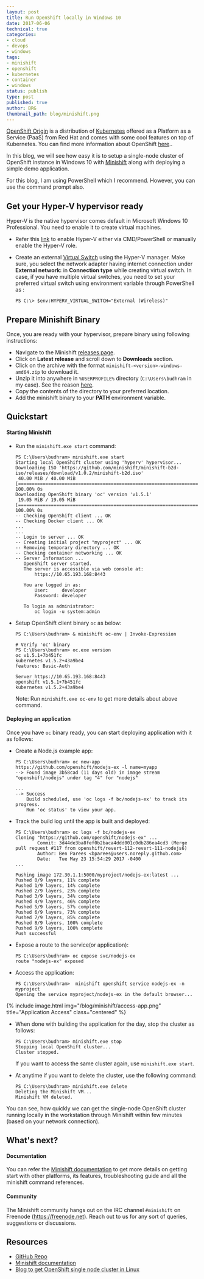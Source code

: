 ```yaml
---
layout: post
title: Run OpenShift locally in Windows 10
date: 2017-06-06
technical: true
categories:
- cloud
- devops
- windows
tags:
- minishift
- openshift
- kubernetes
- container
- windows
status: publish
type: post
published: true
author: BRG
thumbnail_path: blog/minishift.png
---
```


[OpenShift Origin](https://github.com/openshift/origin) is a distribution of [Kubernetes](https://github.com/kubernetes/kubernetes) offered as a Platform as a Service (PaaS) from Red Hat and comes with some cool features on top of Kubernetes. 
You can find more information about OpenShift [here](https://github.com/openshift/origin)..

In this blog, we will see how easy it is to setup a single-node cluster of OpenShift instance in Windows 10 with [Minishift](https://github.com/minishift/minishift) along with deploying a simple demo application.

For this blog, I am using PowerShell which I recommend. However, you can use the command prompt also.

## Get your Hyper-V hypervisor ready

Hyper-V is the native hypervisor comes default in Microsoft Windows 10 Professional. You need to enable it to create virtual machines.

- Refer this [link](https://docs.microsoft.com/en-us/virtualization/hyper-v-on-windows/quick-start/enable-hyper-v) to enable Hyper-V either via CMD/PowerShell or manually enable the Hyper-V role.
- Create an external [Virtual Switch](https://msdn.microsoft.com/en-us/virtualization/hyperv_on_windows/quick_start/walkthrough_virtual_switch) using the Hyper-V manager. Make sure, you select the network adapter having internet connection under **External network:** in **Connection type** while creating virtual switch.
In case, if you have multiple virtual switches, you need to set your preferred virtual switch using environment variable through PowerShell as :

    `PS C:\> $env:HYPERV_VIRTUAL_SWITCH="External (Wireless)"`

## Prepare Minishift Binary

Once, you are ready with your hypervisor, prepare binary using following instructions:

- Navigate to the Minishift [releases page](https://github.com/minishift/minishift/releases/).
- Click on **Latest release** and scroll down to **Downloads** section.
- Click on the archive with the format `minishift-<version>-windows-amd64.zip` to download it.
- Unzip it into anywhere in `%USERPROFILE%` directory (`C:\Users\budhram` in my case). See the reason [here](https://github.com/minishift/minishift/issues/236).
- Copy the contents of the directory to your preferred location.
- Add the minishift binary to your **PATH** environment variable.

## Quickstart

#### Starting Minishift

- Run the `minishift.exe start` command:

  ```
  PS C:\Users\budhram> minishift.exe start
  Starting local OpenShift cluster using 'hyperv' hypervisor...
  Downloading ISO 'https://github.com/minishift/minishift-b2d-iso/releases/download/v1.0.2/minishift-b2d.iso'
   40.00 MiB / 40.00 MiB [==============================================================================] 100.00% 0s
  Downloading OpenShift binary 'oc' version 'v1.5.1'
   19.05 MiB / 19.05 MiB [==============================================================================] 100.00% 0s
  -- Checking OpenShift client ... OK
  -- Checking Docker client ... OK
  ...
  ...
  -- Login to server ... OK
  -- Creating initial project "myproject" ... OK
  -- Removing temporary directory ... OK
  -- Checking container networking ... OK
  -- Server Information ...
     OpenShift server started.
     The server is accessible via web console at:
         https://10.65.193.168:8443

     You are logged in as:
         User:     developer
         Password: developer

     To login as administrator:
         oc login -u system:admin
  ```

- Setup OpenShift client binary `oc` as below:

  ```
  PS C:\Users\budhram> & minishift oc-env | Invoke-Expression

  # Verify 'oc' binary
  PS C:\Users\budhram> oc.exe version
  oc v1.5.1+7b451fc
  kubernetes v1.5.2+43a9be4
  features: Basic-Auth

  Server https://10.65.193.168:8443
  openshift v1.5.1+7b451fc
  kubernetes v1.5.2+43a9be4
  ```

  Note: Run `minishift.exe oc-env` to get more details about above command.

#### Deploying an application

Once you have `oc` binary ready, you can start deploying application with it as follows:

- Create a Node.js example app:

  ```
  PS C:\Users\budhram> oc new-app https://github.com/openshift/nodejs-ex -l name=myapp
  --> Found image 3b58cad (11 days old) in image stream "openshift/nodejs" under tag "4" for "nodejs"

  ...
  --> Success
      Build scheduled, use 'oc logs -f bc/nodejs-ex' to track its progress.
      Run 'oc status' to view your app.
  ```

- Track the build log until the app is built and deployed:

  ```
  PS C:\Users\budhram> oc logs -f bc/nodejs-ex
  Cloning "https://github.com/openshift/nodejs-ex" ...
          Commit: 3d44de3ba8fef0b2baca4ddd001c0db286ea4cd3 (Merge pull request #117 from openshift/revert-112-revert-111-nodejs6)
          Author: Ben Parees <bparees@users.noreply.github.com>
          Date:   Tue May 23 15:54:29 2017 -0400
  ...

  Pushing image 172.30.1.1:5000/myproject/nodejs-ex:latest ...
  Pushed 0/9 layers, 11% complete
  Pushed 1/9 layers, 14% complete
  Pushed 2/9 layers, 23% complete
  Pushed 3/9 layers, 34% complete
  Pushed 4/9 layers, 46% complete
  Pushed 5/9 layers, 57% complete
  Pushed 6/9 layers, 73% complete
  Pushed 7/9 layers, 85% complete
  Pushed 8/9 layers, 100% complete
  Pushed 9/9 layers, 100% complete
  Push successful
  ```

- Expose a route to the service(or application):

  ```
  PS C:\Users\budhram> oc expose svc/nodejs-ex
  route "nodejs-ex" exposed
  ```

- Access the application:

  ```
  PS C:\Users\budhram>  minishift openshift service nodejs-ex -n myproject
  Opening the service myproject/nodejs-ex in the default browser...
  ```

{% include image.html
           img="/blog/minishift/access-app.png"
           title="Application Access"
           class="centered"
%}

- When done with building the application for the day, stop the cluster as follows:

  ```
  PS C:\Users\budhram> minishift.exe stop
  Stopping local OpenShift cluster...
  Cluster stopped.
  ```

  If you want to access the same cluster again, use `minishift.exe start`.

- At anytime if you want to delete the cluster, use the following command:

  ```
  PS C:\Users\budhram> minishift.exe delete
  Deleting the Minishift VM...
  Minishift VM deleted.
  ```

You can see, how quickly we can get the single-node OpenShift cluster running locally in the workstation through Minishift within few minutes (based on your network connection).

## What's next?

#### Documentation

You can refer the [Minishift documentation](https://docs.openshift.org/latest/minishift/index.html) to get more details on getting start with other platforms, its features, troubleshooting guide and all the minishift command references.

#### Community

The Minishift community hangs out on the IRC channel `#minishift` on Freenode (https://freenode.net). Reach out to us for any sort of queries, suggestions or discussions.

## Resources
- [GitHub Repo](https://github.com/minishift/minishift)
- [Minishift documentation](https://docs.openshift.org/latest/minishift/index.html)
- [Blog to get OpenShift single node cluster in Linux](http://www.projectatomic.io/blog/2017/05/minishift-intro/)
